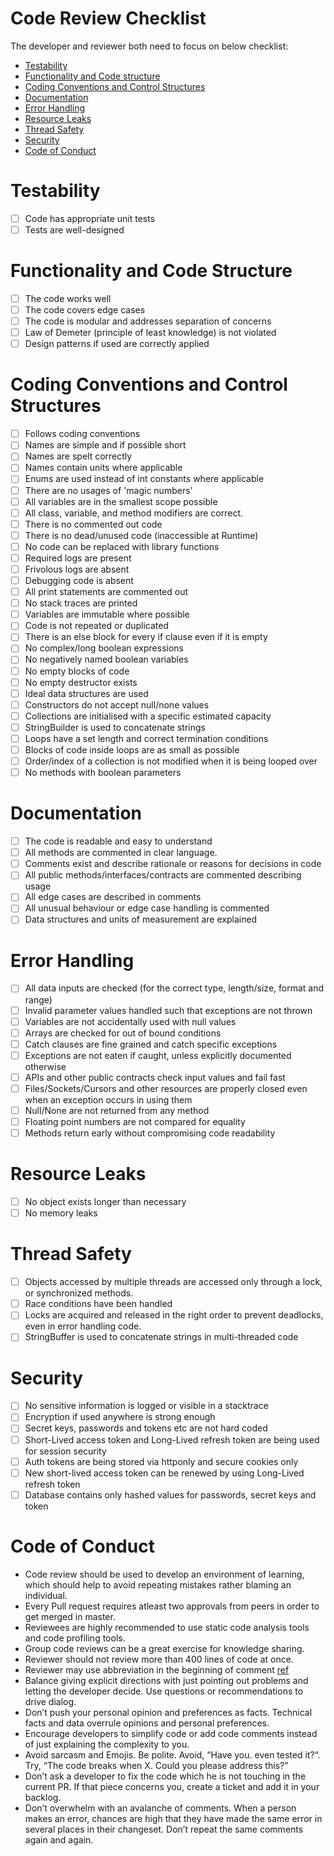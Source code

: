# Code Review Checklist

The developer and reviewer both need to focus on below checklist:

  - [Testability](#testability)
  - [Functionality and Code structure](#functionality-and-code-structure)
  - [Coding Conventions and Control Structures](#coding-conventions-and-control-structures)
  - [Documentation](#documentation)
  - [Error Handling](#error-handling)
  - [Resource Leaks](#resource-leaks)
  - [Thread Safety](#thread-safety)
  - [Security](#security)
  - [Code of Conduct](#code-of-conduct)
 
# Testability
  - [ ] Code has appropriate unit tests
  - [ ] Tests are well-designed

# Functionality and Code Structure
  - [ ] The code works well
  - [ ] The code covers edge cases
  - [ ] The code is modular and addresses separation of concerns
  - [ ] Law of Demeter (principle of least knowledge) is not violated
  - [ ] Design patterns if used are correctly applied
 
# Coding Conventions and Control Structures
  - [ ] Follows coding conventions
  - [ ] Names are simple and if possible short
  - [ ] Names are spelt correctly
  - [ ] Names contain units where applicable
  - [ ] Enums are used instead of int constants where applicable
  - [ ] There are no usages of 'magic numbers'
  - [ ] All variables are in the smallest scope possible
  - [ ] All class, variable, and method modifiers are correct.
  - [ ] There is no commented out code
  - [ ] There is no dead/unused code (inaccessible at Runtime)
  - [ ] No code can be replaced with library functions
  - [ ] Required logs are present
  - [ ] Frivolous logs are absent
  - [ ] Debugging code is absent
  - [ ] All print statements are commented out
  - [ ] No stack traces are printed
  - [ ] Variables are immutable where possible
  - [ ] Code is not repeated or duplicated
  - [ ] There is an else block for every if clause even if it is empty
  - [ ] No complex/long boolean expressions
  - [ ] No negatively named boolean variables
  - [ ] No empty blocks of code
  - [ ] No empty destructor exists 
  - [ ] Ideal data structures are used
  - [ ] Constructors do not accept null/none values
  - [ ] Collections are initialised with a specific estimated capacity
  - [ ] StringBuilder is used to concatenate strings
  - [ ] Loops have a set length and correct termination conditions
  - [ ] Blocks of code inside loops are as small as possible
  - [ ] Order/index of a collection is not modified when it is being looped over
  - [ ] No methods with boolean parameters

# Documentation
  - [ ] The code is readable and easy to understand 
  - [ ] All methods are commented in clear language.
  - [ ] Comments exist and describe rationale or reasons for decisions in code
  - [ ] All public methods/interfaces/contracts are commented describing usage
  - [ ] All edge cases are described in comments
  - [ ] All unusual behaviour or edge case handling is commented
  - [ ] Data structures and units of measurement are explained

# Error Handling
  - [ ] All data inputs are checked (for the correct type, length/size, format and range)
  - [ ] Invalid parameter values handled such that exceptions are not thrown
  - [ ] Variables are not accidentally used with null values
  - [ ] Arrays are checked for out of bound conditions
  - [ ] Catch clauses are fine grained and catch specific exceptions
  - [ ] Exceptions are not eaten if caught, unless explicitly documented otherwise
  - [ ] APIs and other public contracts check input values and fail fast
  - [ ] Files/Sockets/Cursors and other resources are properly closed even when an exception occurs in using them
  - [ ] Null/None are not returned from any method
  - [ ] Floating point numbers are not compared for equality
  - [ ] Methods return early without compromising code readability
 
# Resource Leaks
  - [ ] No object exists longer than necessary
  - [ ] No memory leaks

# Thread Safety
  - [ ] Objects accessed by multiple threads are accessed only through a lock, or synchronized methods.
  - [ ] Race conditions have been handled
  - [ ] Locks are acquired and released in the right order to prevent deadlocks, even in error handling code.
  - [ ] StringBuffer is used to concatenate strings in multi-threaded code

# Security
  - [ ] No sensitive information is logged or visible in a stacktrace
  - [ ] Encryption if used anywhere is strong enough
  - [ ] Secret keys, passwords and tokens etc are not hard coded
  - [ ] Short-Lived access token and Long-Lived refresh token are being used for session security
  - [ ] Auth tokens are being stored via httponly and secure cookies only
  - [ ] New short-lived access token can be renewed by using Long-Lived refresh token
  - [ ] Database contains only hashed values for passwords, secret keys and token
  
# Code of Conduct
  - Code review should be used to develop an environment of learning, which should help to avoid repeating mistakes rather blaming an individual.   
  - Every Pull request requires atleast two approvals from peers in order to get merged in master.
  - Reviewees are highly recommended to use static code analysis tools and code profiling tools.
  - Group code reviews can be a great exercise for knowledge sharing.
  - Reviewer should not review more than 400 lines of code at once. 
  - Reviewer may use abbreviation in the beginning of comment [ref](https://web.stanford.edu/~ouster/cgi-bin/cs190-spring15/reviewCodes.php)   
  - Balance giving explicit directions with just pointing out problems and letting the developer decide. Use questions or recommendations to drive dialog.
  - Don’t push your personal opinion and preferences as facts. Technical facts and data overrule opinions and personal preferences.
  - Encourage developers to simplify code or add code comments instead of just explaining the complexity to you.
  - Avoid sarcasm and Emojis. Be polite. Avoid, “Have you. even tested it?“. Try, “The code breaks when X. Could you please address this?”
  - Don’t ask a developer to fix the code which he is not touching in the current PR. If that piece concerns you, create a ticket and add it in your backlog.
  - Don’t overwhelm with an avalanche of comments. When a person makes an error, chances are high that they have made the same error in several places in their changeset. Don’t repeat the same comments again and again.
